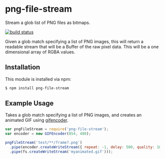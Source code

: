 # png-file-stream

Stream a glob list of PNG files as bitmaps.

[![build status](https://secure.travis-ci.org/eugeneware/png-file-stream.png)](http://travis-ci.org/eugeneware/png-file-stream)

Given a glob match specifying a list of PNG images, this will return a readable
stream that will be a Buffer of the raw pixel data. This will be a one dimensional
array of RGBA values.

## Installation

This module is installed via npm:

``` bash
$ npm install png-file-stream
```

## Example Usage

Takes a glob match specifying a list of PNG images, and creates an animated GIF using
[gifencoder](https://github.com/eugeneware/gifencoder).

``` js
var pngFileStream = require('png-file-stream');
var encoder = new GIFEncoder(854, 480);

pngFileStream('test/**/frame?.png')
  .pipe(encoder.createWriteStream({ repeat: -1, delay: 500, quality: 10 }))
  .pipe(fs.createWriteStream('myanimated.gif')));
```

